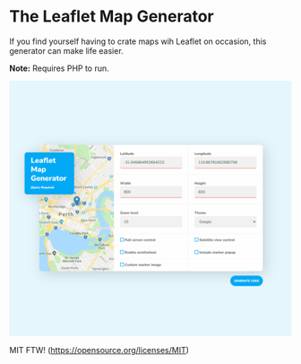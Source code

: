 # The Leaflet Map Generator
If you find yourself having to crate maps wih Leaflet on occasion, this generator can make life easier.

**Note:** Requires PHP to run.

<img src="leaflet.gif" />

MIT FTW! (https://opensource.org/licenses/MIT)
